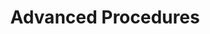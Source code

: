 ---
title: "Advanced Procedures"
description: "Articles describing advanced features and procedures."
weight: 40
---